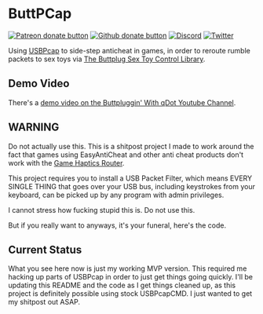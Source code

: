 # ButtPCap

[![Patreon donate button](https://img.shields.io/badge/patreon-donate-yellow.svg)](https://www.patreon.com/qdot)
[![Github donate button](https://img.shields.io/badge/github-donate-ff69b4.svg)](https://www.github.com/sponsors/qdot)
[![Discord](https://img.shields.io/discord/353303527587708932.svg?logo=discord)](https://discord.buttplug.io)
[![Twitter](https://img.shields.io/twitter/follow/buttplugio.svg?style=social&logo=twitter)](https://twitter.com/buttplugio)

Using [USBPcap](https://github.com/desowin/usbpcap/) to side-step anticheat in games, in order to
reroute rumble packets to sex toys via [The Buttplug Sex Toy Control Library](https://buttplug.io).

## Demo Video

There's a [demo video on the Buttpluggin' With qDot Youtube Channel](https://www.youtube.com/watch?v=KyMZBOQtmic).

## WARNING

Do not actually use this. This is a shitpost project I made to work around the fact that games using EasyAntiCheat and other anti cheat products don't work with the [Game Haptics Router](https://intiface.com/ghr).

This project requires you to install a USB Packet Filter, which means EVERY SINGLE THING that goes over your USB bus, including keystrokes from your keyboard, can be picked up by any program with admin privileges.

I cannot stress how fucking stupid this is. Do not use this.

But if you really want to anyways, it's your funeral, here's the code.

## Current Status

What you see here now is just my working MVP version. This required me hacking up parts of USBPcap in order to just get things going quickly. I'll be updating this README and the code as I get things cleaned up, as this project is definitely possible using stock USBPcapCMD. I just wanted to get my shitpost out ASAP.